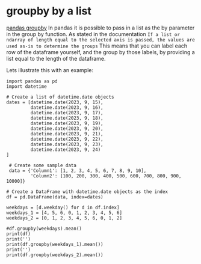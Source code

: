 # groupby by a list

[pandas groupby](https://pandas.pydata.org/docs/reference/api/pandas.DataFrame.groupby.html)
In pandas it is possible to pass in a list as the by parameter in the group by function. As stated in the documentation
`If a list or ndarray of length equal to the selected axis is passed, the values are used as-is to determine the groups`
This means that you can label each row of the dataframe yourself, and the group by those labels, by providing a list
equal to the length of the dataframe. 

Lets illustrate this with an example:

```
import pandas as pd
import datetime

# Create a list of datetime.date objects
dates = [datetime.date(2023, 9, 15),
         datetime.date(2023, 9, 16),
         datetime.date(2023, 9, 17),
         datetime.date(2023, 9, 18),
         datetime.date(2023, 9, 19),
         datetime.date(2023, 9, 20),
         datetime.date(2023, 9, 21),
         datetime.date(2023, 9, 22),
         datetime.date(2023, 9, 23),
         datetime.date(2023, 9, 24)
]

 # Create some sample data
 data = {'Column1': [1, 2, 3, 4, 5, 6, 7, 8, 9, 10], 
         'Column2': [100, 200, 300, 400, 500, 600, 700, 800, 900, 10000]}

# Create a DataFrame with datetime.date objects as the index
df = pd.DataFrame(data, index=dates)

weekdays = [d.weekday() for d in df.index]
weekdays_1 = [4, 5, 6, 0, 1, 2, 3, 4, 5, 6]
weekdays_2 = [0, 1, 2, 3, 4, 5, 6, 0, 1, 2]

#df.groupby(weekdays).mean()
print(df)
print('')
print(df.groupby(weekdays_1).mean())
print('')
print(df.groupby(weekdays_2).mean())
```
